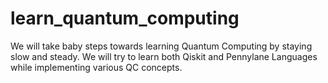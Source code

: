 # learn_quantum_computing
We will take baby steps towards learning Quantum Computing by staying slow and steady.
We will try to learn both Qiskit and Pennylane Languages while implementing various QC concepts.

